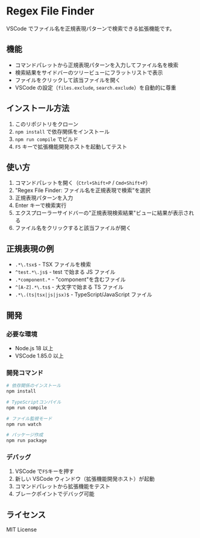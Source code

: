 # Regex File Finder

VSCode でファイル名を正規表現パターンで検索できる拡張機能です。

## 機能

- コマンドパレットから正規表現パターンを入力してファイル名を検索
- 検索結果をサイドバーのツリービューにフラットリストで表示
- ファイルをクリックして該当ファイルを開く
- VSCode の設定（`files.exclude`, `search.exclude`）を自動的に尊重

## インストール方法

1. このリポジトリをクローン
2. `npm install` で依存関係をインストール
3. `npm run compile` でビルド
4. `F5` キーで拡張機能開発ホストを起動してテスト

## 使い方

1. コマンドパレットを開く（`Ctrl+Shift+P` / `Cmd+Shift+P`）
2. "Regex File Finder: ファイル名を正規表現で検索"を選択
3. 正規表現パターンを入力
4. Enter キーで検索実行
5. エクスプローラーサイドバーの"正規表現検索結果"ビューに結果が表示される
6. ファイル名をクリックすると該当ファイルが開く

## 正規表現の例

- `.*\.tsx$` - TSX ファイルを検索
- `^test.*\.js$` - test で始まる JS ファイル
- `.*component.*` - "component"を含むファイル
- `^[A-Z].*\.ts$` - 大文字で始まる TS ファイル
- `.*\.(ts|tsx|js|jsx)$` - TypeScript/JavaScript ファイル

## 開発

### 必要な環境

- Node.js 18 以上
- VSCode 1.85.0 以上

### 開発コマンド

```bash
# 依存関係のインストール
npm install

# TypeScriptコンパイル
npm run compile

# ファイル監視モード
npm run watch

# パッケージ作成
npm run package
```

### デバッグ

1. VSCode で`F5`キーを押す
2. 新しい VSCode ウィンドウ（拡張機能開発ホスト）が起動
3. コマンドパレットから拡張機能をテスト
4. ブレークポイントでデバッグ可能

## ライセンス

MIT License
